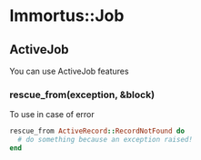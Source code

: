 Immortus::Job
===

ActiveJob
---

You can use ActiveJob features

### rescue_from(exception, &block)

To use in case of error

```ruby
rescue_from ActiveRecord::RecordNotFound do
  # do something because an exception raised!
end
```
